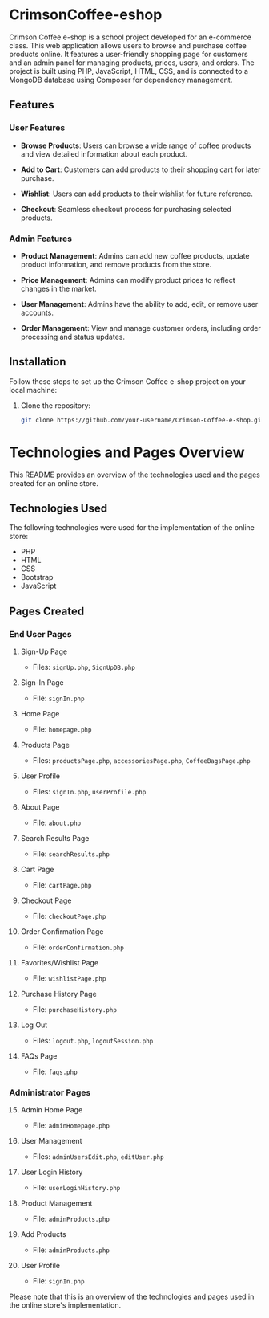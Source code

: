 ﻿# CrimsonCoffee-eshop

Crimson Coffee e-shop is a school project developed for an e-commerce class. This web application allows users to browse and purchase coffee products online. It features a user-friendly shopping page for customers and an admin panel for managing products, prices, users, and orders. The project is built using PHP, JavaScript, HTML, CSS, and is connected to a MongoDB database using Composer for dependency management.

## Features

### User Features

- **Browse Products**: Users can browse a wide range of coffee products and view detailed information about each product.

- **Add to Cart**: Customers can add products to their shopping cart for later purchase.

- **Wishlist**: Users can add products to their wishlist for future reference.

- **Checkout**: Seamless checkout process for purchasing selected products.

### Admin Features

- **Product Management**: Admins can add new coffee products, update product information, and remove products from the store.

- **Price Management**: Admins can modify product prices to reflect changes in the market.

- **User Management**: Admins have the ability to add, edit, or remove user accounts.

- **Order Management**: View and manage customer orders, including order processing and status updates.

## Installation

Follow these steps to set up the Crimson Coffee e-shop project on your local machine:

1. Clone the repository:
   ```bash
   git clone https://github.com/your-username/Crimson-Coffee-e-shop.git

# Technologies and Pages Overview

This README provides an overview of the technologies used and the pages created for an online store.

## Technologies Used
The following technologies were used for the implementation of the online store:
- PHP
- HTML
- CSS
- Bootstrap
- JavaScript

## Pages Created

### End User Pages
1. Sign-Up Page
   - Files: `signUp.php`, `SignUpDB.php`

2. Sign-In Page
   - File: `signIn.php`

3. Home Page
   - File: `homepage.php`

4. Products Page
   - Files: `productsPage.php`, `accessoriesPage.php`, `CoffeeBagsPage.php`

5. User Profile
   - Files: `signIn.php`, `userProfile.php`

6. About Page
   - File: `about.php`

7. Search Results Page
   - File: `searchResults.php`

8. Cart Page
   - File: `cartPage.php`

9. Checkout Page
   - File: `checkoutPage.php`

10. Order Confirmation Page
    - File: `orderConfirmation.php`

11. Favorites/Wishlist Page
    - File: `wishlistPage.php`

12. Purchase History Page
    - File: `purchaseHistory.php`

13. Log Out
    - Files: `logout.php`, `logoutSession.php`

14. FAQs Page
    - File: `faqs.php`

### Administrator Pages
15. Admin Home Page
    - File: `adminHomepage.php`

16. User Management
    - Files: `adminUsersEdit.php`, `editUser.php`

17. User Login History
    - File: `userLoginHistory.php`

18. Product Management
    - File: `adminProducts.php`

19. Add Products
    - File: `adminProducts.php`

20. User Profile
    - File: `signIn.php`

Please note that this is an overview of the technologies and pages used in the online store's implementation.

